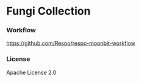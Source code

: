 # Fungi Collection

### Workflow

https://github.com/Respo/respo-moonbit-workflow

### License

Apache License 2.0
